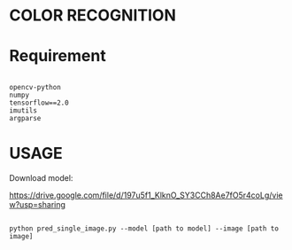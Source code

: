 # COLOR RECOGNITION


# Requirement
```

opencv-python
numpy
tensorflow==2.0
imutils
argparse

```



# USAGE

Download model:

https://drive.google.com/file/d/197u5f1_KlknO_SY3CCh8Ae7fO5r4coLg/view?usp=sharing


```

python pred_single_image.py --model [path to model] --image [path to image]

```
